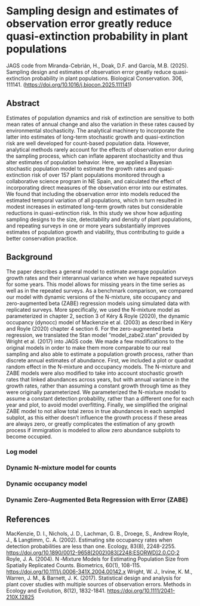 # Sampling design and estimates of observation error greatly reduce quasi-extinction probability in plant populations
JAGS code from Miranda-Cebrián, H., Doak, D.F. and García, M.B. (2025). Sampling design and estimates of observation error greatly reduce quasi-extinction probability in plant populations. Biological Conservation. 306, 111141. (https://doi.org/10.1016/j.biocon.2025.111141)

## Abstract
Estimates of population dynamics and risk of extinction are sensitive to both mean rates of annual change and also the variation in these rates caused by environmental stochasticity. The analytical machinery to incorporate the latter into estimates of long-term stochastic growth and quasi-extinction risk are well developed for count-based population data. However, analytical methods rarely account for the effects of observation error during the sampling process, which can inflate apparent stochasticity and thus alter estimates of population behavior. Here, we applied a Bayesian stochastic population model to estimate the growth rates and quasi-extinction risk of over 157 plant populations monitored through a collaborative science program in NE Spain, and calculated the effect of incorporating direct measures of the observation error into our estimates. We found that including the observation error into models reduced the estimated temporal variation of all populations, which in turn resulted in modest increases in estimated long-term growth rates but considerable reductions in quasi-extinction risk. In this study we show how adjusting sampling designs to the size, detectability and density of plant populations, and repeating surveys in one or more years substantially improves estimates of population growth and viability, thus contributing to guide a better conservation practice.

## Background
The paper describes a general model to estimate average population growth rates and their interannual variance when we have repeated surveys for some years. This model allows for missing years in the time series as well as in the repeated surveys. As a benchmark comparison, we compared our model with dynamic versions of the N-mixture, site occupancy and zero-augmented beta (ZABE) regression models using simulated data with replicated surveys. More specifically, we used the N-mixture model as parameterized in chapter 2, section 3 of Kéry & Royle (2020), the dynamic occupancy (dynocc) model of Mackenzie et al. (2003) as described in Kéry and Royle (2020) chapter 4 section 6. For the zero-augmented beta regression, we translated the Stan model “model_zabe2.stan” provided by Wright et al. (2017) into JAGS code. We made a few modifications to the original models in order to make them more comparable to our real sampling and also able to estimate a population growth process, rather than discrete annual estimates of abundance. First, we included a plot or quadrat random effect in the N-mixture and occupancy models. The N-mixture and ZABE models were also modified to take into account stochastic growth rates that linked abundances across years, but with annual variance in the growth rates, rather than assuming a constant growth through time as they were originally parameterized. We parameterized the N-mixture model to assume a constant detection probability, rather than a different one for each year and plot, to avoid model overfitting. Finally, we simplified the original ZABE model to not allow total zeros in true abundances in each sampled subplot, as this either doesn’t influence the growth process if these areas are always zero, or greatly complicates the estimation of any growth process if immigration is modeled to allow zero abundance subplots to become occupied.

### Log model
### Dynamic N-mixture model for counts
### Dynamic occupancy model
### Dynamic Zero-Augmented Beta Regression with Error (ZABE) 

## References
MacKenzie, D. I., Nichols, J. D., Lachman, G. B., Droege, S., Andrew Royle, J., & Langtimm, C. A. (2002). Estimating site occupancy rates when detection probabilities are less than one. Ecology, 83(8), 2248-2255. https://doi.org/10.1890/0012-9658(2002)083[2248:ESORWD]2.0.CO;2
Royle, J. A. (2004). N ‐Mixture Models for Estimating Population Size from Spatially Replicated Counts. Biometrics, 60(1), 108-115. https://doi.org/10.1111/j.0006-341X.2004.00142.x
Wright, W. J., Irvine, K. M., Warren, J. M., & Barnett, J. K. (2017). Statistical design and analysis for plant cover studies with multiple sources of observation errors. Methods in Ecology and Evolution, 8(12), 1832-1841. https://doi.org/10.1111/2041-210X.12825
